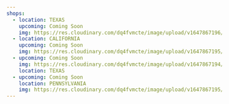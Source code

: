 ```yaml
---
shops:
  - location: TEXAS
    upcoming: Coming Soon
    img: https://res.cloudinary.com/dq4fvmcte/image/upload/v1647867196/Madison%20Brown/nature_gfdcbv.png
  - location: CALIFORNIA
    upcoming: Coming Soon
    img: https://res.cloudinary.com/dq4fvmcte/image/upload/v1647867195/Madison%20Brown/doctors_y0aziq.png
  - upcoming: Coming Soon
    img: https://res.cloudinary.com/dq4fvmcte/image/upload/v1647867194/Madison%20Brown/red_cross_tm1qgj.png
    location: TEXAS
  - upcoming: Coming Soon
    location: PENNSYLVANIA
    img: https://res.cloudinary.com/dq4fvmcte/image/upload/v1647867195/Madison%20Brown/doctors_y0aziq.png
---
```

